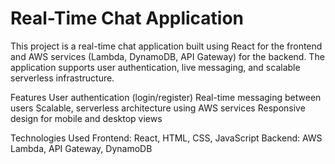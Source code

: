 # Real-Time Chat Application
This project is a real-time chat application built using React for the frontend and AWS services (Lambda, DynamoDB, API Gateway) for the backend. The application supports user authentication, live messaging, and scalable serverless infrastructure.

Features
User authentication (login/register)
Real-time messaging between users
Scalable, serverless architecture using AWS services
Responsive design for mobile and desktop views

Technologies Used
Frontend: React, HTML, CSS, JavaScript
Backend: AWS Lambda, API Gateway, DynamoDB
